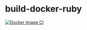 # build-docker-ruby

[![Docker Image CI](https://github.com/golden-containers/build-docker-ruby/actions/workflows/build.yml/badge.svg)](https://github.com/golden-containers/build-docker-ruby/actions/workflows/build.yml)
